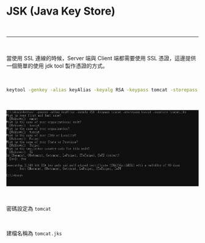 # JSK (Java Key Store)

<br>

---

<br>

當使用 SSL 連線的時候，Server 端與 Client 端都需要使用 SSL 憑證，這邊提供一個簡單的使用 jdk tool 製作憑證的方式。

<br>

```bash
keytool -genkey -alias keyAlias -keyalg RSA -keypass tomcat -storepass tomcat -keystore tomcat.jks
```

<br>

![1](imgs/1.jpg)

<br>

密碼設定為 `tomcat`

<br>

建檔名稱為 `tomcat.jks`